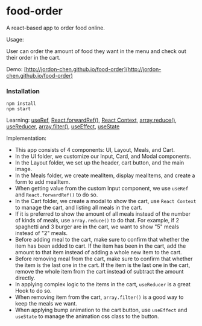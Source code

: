 # food-order

A react-based app to order food online.

Usage:

User can order the amount of food they want in the menu and check out their order in the cart.

Demo: [http://jordon-chen.github.io/food-order](http://jordon-chen.github.io/food-order)

### Installation

```
npm install
npm start
```

Learning: [useRef](https://reactjs.org/docs/hooks-reference.html#useref), [React.forwardRef()](https://reactjs.org/docs/forwarding-refs.html), [React Context](https://reactjs.org/docs/context.html), [array.reduce()](https://developer.mozilla.org/en-US/docs/Web/JavaScript/Reference/Global_Objects/Array/reduce), [useReducer](https://reactjs.org/docs/hooks-reference.html#usereducer), [array.filter()](https://developer.mozilla.org/en-US/docs/Web/JavaScript/Reference/Global_Objects/Array/filter), [useEffect](https://reactjs.org/docs/hooks-reference.html#useeffect), [useState](https://reactjs.org/docs/hooks-reference.html#usestate)

Implementation:

- This app consists of 4 components: UI, Layout, Meals, and Cart.
- In the UI folder, we customize our Input, Card, and Modal components.
- In the Layout folder, we set up the header, cart button, and the main image.
- In the Meals folder, we create mealItem, display mealItems, and create a form to add mealItem.
- When getting value from the custom Input component, we use `useRef` and `React.forwardRef()` to do so.
- In the Cart folder, we create a modal to show the cart, use `React Context` to manage the cart, and listing all meals in the cart.
- If it is preferred to show the amount of all meals instead of the number of kinds of meals, use `array.reduce()` to do that. For example, if 2 spaghetti and 3 burger are in the cart, we want to show "5" meals instead of "2" meals.
- Before adding meal to the cart, make sure to confirm that whether the item has been added to cart. If the item has been in the cart, add the amount to that item instead of adding a whole new item to the cart.
- Before removing meal from the cart, make sure to confirm that whether the item is the last one in the cart. If the item is the last one in the cart, remove the whole item from the cart instead of subtract the amount directly.
- In applying complex logic to the items in the cart, `useReducer` is a great Hook to do so.
- When removing item from the cart, `array.filter()` is a good way to keep the meals we want.
- When applying bump animation to the cart button, use `useEffect` and `useState` to manage the animation css class to the button.
